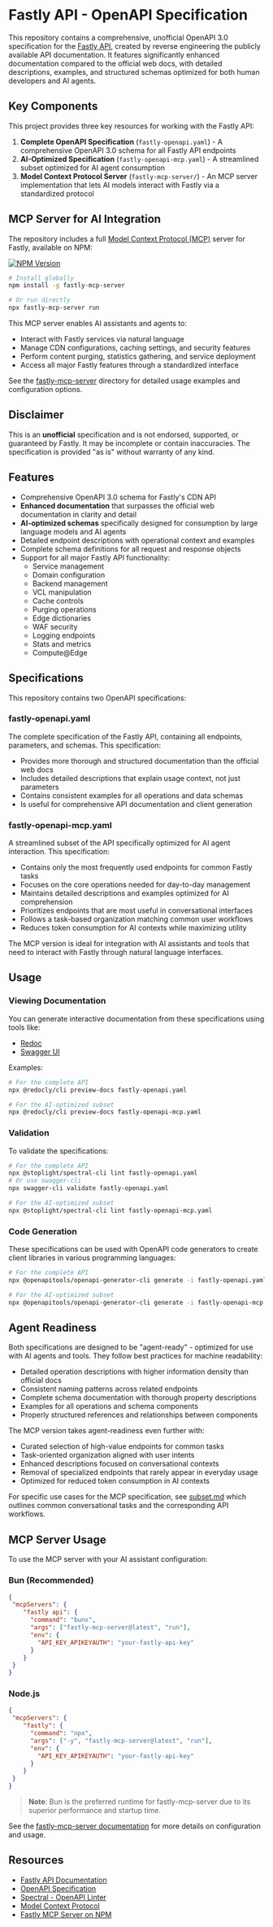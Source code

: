 # Fastly API - OpenAPI Specification

This repository contains a comprehensive, unofficial OpenAPI 3.0 specification for the [Fastly API](https://www.fastly.com/documentation/reference/api/index/), created by reverse engineering the publicly available API documentation. It features significantly enhanced documentation compared to the official web docs, with detailed descriptions, examples, and structured schemas optimized for both human developers and AI agents.

## Key Components

This project provides three key resources for working with the Fastly API:

1. **Complete OpenAPI Specification** (`fastly-openapi.yaml`) - A comprehensive OpenAPI 3.0 schema for all Fastly API endpoints
2. **AI-Optimized Specification** (`fastly-openapi-mcp.yaml`) - A streamlined subset optimized for AI agent consumption
3. **Model Context Protocol Server** (`fastly-mcp-server/`) - An MCP server implementation that lets AI models interact with Fastly via a standardized protocol

## MCP Server for AI Integration

The repository includes a full [Model Context Protocol (MCP)](https://modelcontextprotocol.github.io/spec/) server for Fastly, available on NPM:

[![NPM Version](https://img.shields.io/npm/v/fastly-mcp-server.svg)](https://www.npmjs.com/package/fastly-mcp-server)

```bash
# Install globally
npm install -g fastly-mcp-server

# Or run directly
npx fastly-mcp-server run
```

This MCP server enables AI assistants and agents to:
- Interact with Fastly services via natural language
- Manage CDN configurations, caching settings, and security features
- Perform content purging, statistics gathering, and service deployment
- Access all major Fastly features through a standardized interface

See the [fastly-mcp-server](./fastly-mcp-server) directory for detailed usage examples and configuration options.

## Disclaimer

This is an **unofficial** specification and is not endorsed, supported, or guaranteed by Fastly. It may be incomplete or contain inaccuracies. The specification is provided "as is" without warranty of any kind.

## Features

- Comprehensive OpenAPI 3.0 schema for Fastly's CDN API
- **Enhanced documentation** that surpasses the official web documentation in clarity and detail
- **AI-optimized schemas** specifically designed for consumption by large language models and AI agents
- Detailed endpoint descriptions with operational context and examples
- Complete schema definitions for all request and response objects
- Support for all major Fastly API functionality:
  - Service management
  - Domain configuration
  - Backend management
  - VCL manipulation
  - Cache controls
  - Purging operations
  - Edge dictionaries
  - WAF security
  - Logging endpoints
  - Stats and metrics
  - Compute@Edge

## Specifications

This repository contains two OpenAPI specifications:

### fastly-openapi.yaml

The complete specification of the Fastly API, containing all endpoints, parameters, and schemas. This specification:

- Provides more thorough and structured documentation than the official web docs
- Includes detailed descriptions that explain usage context, not just parameters
- Contains consistent examples for all operations and data schemas
- Is useful for comprehensive API documentation and client generation

### fastly-openapi-mcp.yaml

A streamlined subset of the API specifically optimized for AI agent interaction. This specification:

- Contains only the most frequently used endpoints for common Fastly tasks
- Focuses on the core operations needed for day-to-day management
- Maintains detailed descriptions and examples optimized for AI comprehension
- Prioritizes endpoints that are most useful in conversational interfaces
- Follows a task-based organization matching common user workflows
- Reduces token consumption for AI contexts while maximizing utility

The MCP version is ideal for integration with AI assistants and tools that need to interact with Fastly through natural language interfaces.

## Usage

### Viewing Documentation

You can generate interactive documentation from these specifications using tools like:

- [Redoc](https://github.com/Redocly/redoc)
- [Swagger UI](https://swagger.io/tools/swagger-ui/)

Examples:
```bash
# For the complete API
npx @redocly/cli preview-docs fastly-openapi.yaml

# For the AI-optimized subset
npx @redocly/cli preview-docs fastly-openapi-mcp.yaml
```

### Validation

To validate the specifications:

```bash
# For the complete API
npx @stoplight/spectral-cli lint fastly-openapi.yaml
# Or use swagger-cli
npx swagger-cli validate fastly-openapi.yaml

# For the AI-optimized subset
npx @stoplight/spectral-cli lint fastly-openapi-mcp.yaml
```

### Code Generation

These specifications can be used with OpenAPI code generators to create client libraries in various programming languages:

```bash
# For the complete API
npx @openapitools/openapi-generator-cli generate -i fastly-openapi.yaml -g javascript -o ./client

# For the AI-optimized subset
npx @openapitools/openapi-generator-cli generate -i fastly-openapi-mcp.yaml -g javascript -o ./client-mcp
```

## Agent Readiness

Both specifications are designed to be "agent-ready" - optimized for use with AI agents and tools. They follow best practices for machine readability:

- Detailed operation descriptions with higher information density than official docs
- Consistent naming patterns across related endpoints
- Complete schema documentation with thorough property descriptions
- Examples for all operations and schema components
- Properly structured references and relationships between components

The MCP version takes agent-readiness even further with:

- Curated selection of high-value endpoints for common tasks
- Task-oriented organization aligned with user intents
- Enhanced descriptions focused on conversational contexts
- Removal of specialized endpoints that rarely appear in everyday usage
- Optimized for reduced token consumption in AI contexts

For specific use cases for the MCP specification, see [subset.md](./subset.md) which outlines common conversational tasks and the corresponding API workflows.

## MCP Server Usage

To use the MCP server with your AI assistant configuration:

### Bun (Recommended)

```json
{
 "mcpServers": {
    "fastly api": {
      "command": "bunx",
      "args": ["fastly-mcp-server@latest", "run"],
      "env": {
        "API_KEY_APIKEYAUTH": "your-fastly-api-key"
      }
    }
 }
}
```

### Node.js

```json
{
 "mcpServers": {
    "fastly": {
      "command": "npx",
      "args": ["-y", "fastly-mcp-server@latest", "run"],
      "env": {
        "API_KEY_APIKEYAUTH": "your-fastly-api-key"
      }
    }
 }
}
```

> **Note**: Bun is the preferred runtime for fastly-mcp-server due to its superior performance and startup time.

See the [fastly-mcp-server documentation](./fastly-mcp-server/README.md) for more details on configuration and usage.

## Resources

- [Fastly API Documentation](https://www.fastly.com/documentation/reference/api/index/)
- [OpenAPI Specification](https://spec.openapis.org/oas/v3.0.3)
- [Spectral - OpenAPI Linter](https://stoplight.io/open-source/spectral)
- [Model Context Protocol](https://modelcontextprotocol.github.io/spec/)
- [Fastly MCP Server on NPM](https://www.npmjs.com/package/fastly-mcp-server)
